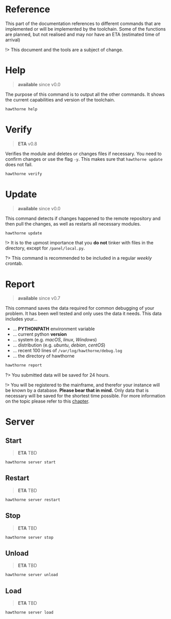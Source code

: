 # Reference
This part of the documentation references to different commands that are implemented or will be implemented by the toolchain. Some of the functions are planned, but not realised and may nor have an ETA (estimated time of arrival)

!> This document and the tools are a subject of change. 

# Help
> **available** since v0.0

The purpose of this command is to output all the other commands. It shows the current capabilities and version of the toolchain.
```bash
hawthorne help
```

# Verify
> **ETA** v0.8

Verifies the module and deletes or changes files if necessary. You need to confirm changes or use the flag `-y`. This makes sure that `hawthorne update` does not fail.

```bash
hawthorne verify
```

# Update
> **available** since v0.0

This command detects if changes happened to the remote repository and then pull the changes, as well as restarts all necessary modules.

```bash
hawthorne update
```

!> It is to the upmost importance that you **do not** tinker with files in the directory, except for `/panel/local.py`.

?> This command is recommended to be included in a regular _weekly_ crontab.

# Report
> **available** since v0.7

This command saves the data required for common debugging of your problem. It has been well tested and only uses the data it needs. This data includes your…
* … **PYTHONPATH** environment variable
* … current python **version**
* … system (e.g. _macOS_, _linux_, _Windows_)
* … distribution (e.g. _ubuntu_, _debian_, _centOS_)
* … recent 100 lines of `/var/log/hawthorne/debug.log`
* … the directory of hawthorne

```bash
hawthorne report
```

?> You submitted data will be saved for 24 hours.

!> You will be registered to the mainframe, and therefor your instance will be known by a database. **Please bear that in mind.** Only data that is necessary will be saved for the shortest time possible. For more information on the topic please refer to this [chapter](mainframe/quickstart.md).

# Server
## Start
> **ETA** TBD

```bash
hawthorne server start
```

## Restart
> **ETA** TBD

```bash
hawthorne server restart
```

## Stop
> **ETA** TBD

```bash
hawthorne server stop
```

## Unload
> **ETA** TBD

```bash
hawthorne server unload
```

## Load
> **ETA** TBD

```bash
hawthorne server load
```